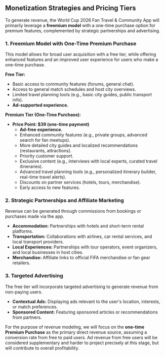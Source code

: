## Monetization Strategies and Pricing Tiers

To generate revenue, the World Cup 2026 Fan Travel & Community App will primarily leverage a **freemium model** with a one-time purchase option for premium features, complemented by strategic partnerships and advertising.

### 1. Freemium Model with One-Time Premium Purchase

This model allows for broad user acquisition with a free tier, while offering enhanced features and an improved user experience for users who make a one-time purchase.

**Free Tier:**
*   Basic access to community features (forums, general chat).
*   Access to general match schedules and host city overviews.
*   Limited travel planning tools (e.g., basic city guides, public transport info).
*   **Ad-supported experience.**

**Premium Tier (One-Time Purchase):**
*   **Price Point: $39 (one-time payment)**
    *   **Ad-free experience.**
    *   Enhanced community features (e.g., private groups, advanced search for fan meetups).
    *   More detailed city guides and localized recommendations (restaurants, attractions).
    *   Priority customer support.
    *   Exclusive content (e.g., interviews with local experts, curated travel itineraries).
    *   Advanced travel planning tools (e.g., personalized itinerary builder, real-time travel alerts).
    *   Discounts on partner services (hotels, tours, merchandise).
    *   Early access to new features.

### 2. Strategic Partnerships and Affiliate Marketing

Revenue can be generated through commissions from bookings or purchases made via the app.

*   **Accommodation:** Partnerships with hotels and short-term rental platforms.
*   **Transportation:** Collaborations with airlines, car rental services, and local transport providers.
*   **Local Experiences:** Partnerships with tour operators, event organizers, and local businesses in host cities.
*   **Merchandise:** Affiliate links to official FIFA merchandise or fan gear retailers.

### 3. Targeted Advertising

The free tier will incorporate targeted advertising to generate revenue from non-paying users.

*   **Contextual Ads:** Displaying ads relevant to the user\'s location, interests, or match preferences.
*   **Sponsored Content:** Featuring sponsored articles or recommendations from partners.

For the purpose of revenue modeling, we will focus on the **one-time Premium Purchase** as the primary direct revenue source, assuming a conversion rate from free to paid users. Ad revenue from free users will be considered supplementary and harder to project precisely at this stage, but will contribute to overall profitability.
